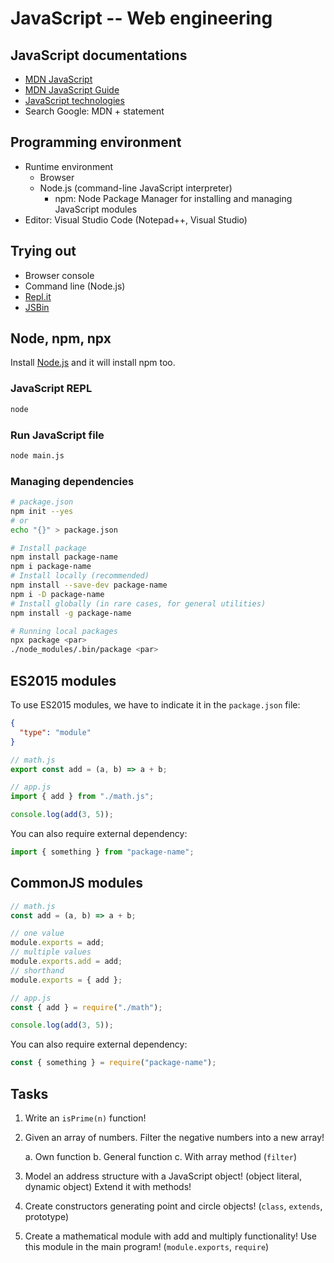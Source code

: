 # JavaScript -- Web engineering

## JavaScript documentations

- [MDN JavaScript](https://developer.mozilla.org/en-US/docs/Web/JavaScript)
- [MDN JavaScript Guide](https://developer.mozilla.org/en-US/docs/Web/JavaScript/Guide)
- [JavaScript technologies](http://webprogramozas.inf.elte.hu/tananyag/jstech/slides/language.html#/javascript-technologies)
- Search Google: MDN + statement

## Programming environment

- Runtime environment
  - Browser
  - Node.js (command-line JavaScript interpreter)
    - npm: Node Package Manager for installing and managing JavaScript modules
- Editor: Visual Studio Code (Notepad++, Visual Studio)

## Trying out

- Browser console
- Command line (Node.js)
- [Repl.it](https://repl.it/languages/javascript)
- [JSBin](https://jsbin.com)

## Node, npm, npx

Install [Node.js](https://nodejs.org/en/) and it will install npm too.

### JavaScript REPL

```sh
node
```

### Run JavaScript file

```sh
node main.js
```

### Managing dependencies

```sh
# package.json
npm init --yes
# or
echo "{}" > package.json

# Install package
npm install package-name
npm i package-name
# Install locally (recommended)
npm install --save-dev package-name
npm i -D package-name
# Install globally (in rare cases, for general utilities)
npm install -g package-name

# Running local packages
npx package <par>
./node_modules/.bin/package <par>
```

## ES2015 modules

To use ES2015 modules, we have to indicate it in the `package.json` file:

```json
{
  "type": "module"
}
```

```js
// math.js
export const add = (a, b) => a + b;
```

```js
// app.js
import { add } from "./math.js";

console.log(add(3, 5));
```

You can also require external dependency:

```js
import { something } from "package-name";
```

## CommonJS modules

```js
// math.js
const add = (a, b) => a + b;

// one value
module.exports = add;
// multiple values
module.exports.add = add;
// shorthand
module.exports = { add };
```

```js
// app.js
const { add } = require("./math");

console.log(add(3, 5));
```

You can also require external dependency:

```js
const { something } = require("package-name");
```

## Tasks

1. Write an `isPrime(n)` function!

2. Given an array of numbers. Filter the negative numbers into a new array!

   a. Own function
   b. General function
   c. With array method (`filter`)

3. Model an address structure with a JavaScript object! (object literal, dynamic object) Extend it with methods!

4. Create constructors generating point and circle objects! (`class`, `extends`, prototype)

5. Create a mathematical module with add and multiply functionality! Use this module in the main program! (`module.exports`, `require`)
